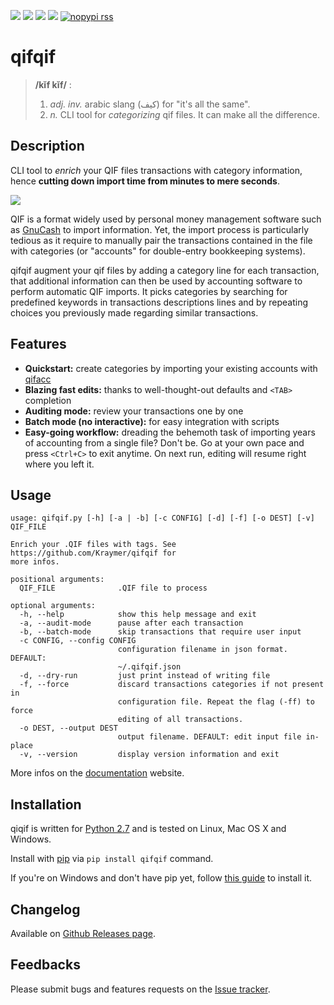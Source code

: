[![][travis]](https://travis-ci.org/Kraymer/qifqif)
[![][coveralls]](https://coveralls.io/r/Kraymer/qifqif)
[![][pypi]](https://pypi.python.org/pypi/qifqif)
[![][rtfd]](http://qifqif.readthedocs.org/en/latest/?badge=latest)
[![nopypi rss](https://img.shields.io/badge/rss-subscribe-orange.svg)](https://github.com/Kraymer/qifqif/releases.atom)

[travis]: https://travis-ci.org/Kraymer/qifqif.svg?branch=master
[coveralls]: https://coveralls.io/repos/Kraymer/qifqif/badge.svg
[pypi]: http://img.shields.io/pypi/v/qifqif.svg
[rtfd]: https://readthedocs.org/projects/qifqif/badge/?version=latest

qifqif
======

> **/kĭf kĭf/** :
>   1.  *adj. inv.* arabic slang (كيف) for "it's all the same".
>   2.  *n.* CLI tool for *categorizing* qif files. It can make all the difference.


Description
-----------

CLI tool to *enrich* your QIF files transactions with category
information, hence **cutting down import time from minutes to mere
seconds**.

![](https://raw.githubusercontent.com/Kraymer/qifqif/master/docs/_static/qifqif_demo.gif)

QIF is a format widely used by personal money management software such
as [GnuCash](http://www.gnucash.org/) to import information. Yet, the
import process is particularly tedious as it require to manually pair
the transactions contained in the file with categories (or "accounts"
for double-entry bookkeeping systems).

qifqif augment your qif files by adding a category line for each
transaction, that additional information can then be used by accounting
software to perform automatic QIF imports. It picks categories by
searching for predefined keywords in transactions descriptions lines and
by repeating choices you previously made regarding similar transactions.


Features
--------

- **Quickstart:** create categories by importing your existing accounts with
  [qifacc](https://github.com/Kraymer/qifqif/wiki/qifacc)
- **Blazing fast edits:** thanks to well-thought-out defaults and
  `<TAB>` completion
- **Auditing mode:** review your transactions one by one
- **Batch mode (no interactive):** for easy integration with scripts
- **Easy-going workflow:** dreading the behemoth task of importing
  years of accounting from a single file? Don't be. Go at your own
  pace and press `<Ctrl+C>` to exit anytime. On next run, editing will
  resume right where you left it.

Usage
-----

    usage: qifqif.py [-h] [-a | -b] [-c CONFIG] [-d] [-f] [-o DEST] [-v] QIF_FILE

    Enrich your .QIF files with tags. See https://github.com/Kraymer/qifqif for
    more infos.

    positional arguments:
      QIF_FILE              .QIF file to process

    optional arguments:
      -h, --help            show this help message and exit
      -a, --audit-mode      pause after each transaction
      -b, --batch-mode      skip transactions that require user input
      -c CONFIG, --config CONFIG
                            configuration filename in json format. DEFAULT:
                            ~/.qifqif.json
      -d, --dry-run         just print instead of writing file
      -f, --force           discard transactions categories if not present in
                            configuration file. Repeat the flag (-ff) to force
                            editing of all transactions.
      -o DEST, --output DEST
                            output filename. DEFAULT: edit input file in-place
      -v, --version         display version information and exit

More infos on the [documentation](http://qifqif.rtfd.org) website.

Installation
------------

qiqif is written for [Python 2.7](ttps://www.python.org/downloads/) and
is tested on Linux, Mac OS X and Windows.

Install with [pip](https://pip.pypa.io/en/stable/) via
`pip install qifqif` command.

If you're on Windows and don't have pip yet, follow [this
guide](https://pip.pypa.io/en/latest/installing/) to install it.

Changelog
---------

Available on [Github Releases
page](https://github.com/Kraymer/qifqif/releases).

Feedbacks
---------

Please submit bugs and features requests on the [Issue
tracker](https://github.com/Kraymer/qifqif/issues).
